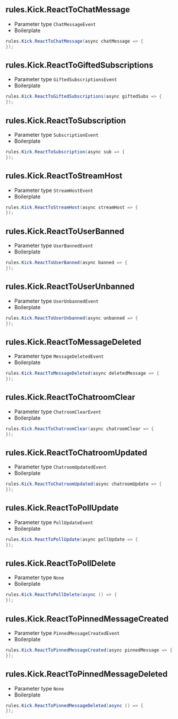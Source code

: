 ## rules.Kick.ReactToChatMessage

- Parameter type `ChatMessageEvent`
- Boilerplate
```csharp
rules.Kick.ReactToChatMessage(async chatMessage => {
});
```

## rules.Kick.ReactToGiftedSubscriptions

- Parameter type `GiftedSubscriptionsEvent`
- Boilerplate
```csharp
rules.Kick.ReactToGiftedSubscriptions(async giftedSubs => {
});
```

## rules.Kick.ReactToSubscription

- Parameter type `SubscriptionEvent`
- Boilerplate
```csharp
rules.Kick.ReactToSubscription(async sub => {
});
```

## rules.Kick.ReactToStreamHost

- Parameter type `StreamHostEvent`
- Boilerplate
```csharp
rules.Kick.ReactToStreamHost(async streamHost => {
});
```

## rules.Kick.ReactToUserBanned

- Parameter type `UserBannedEvent`
- Boilerplate
```csharp
rules.Kick.ReactToUserBanned(async banned => {
});
```

## rules.Kick.ReactToUserUnbanned

- Parameter type `UserUnbannedEvent`
- Boilerplate
```csharp
rules.Kick.ReactToUserUnbanned(async unbanned => {
});
```

## rules.Kick.ReactToMessageDeleted

- Parameter type `MessageDeletedEvent`
- Boilerplate
```csharp
rules.Kick.ReactToMessageDeleted(async deletedMessage => {
});
```

## rules.Kick.ReactToChatroomClear

- Parameter type `ChatroomClearEvent`
- Boilerplate
```csharp
rules.Kick.ReactToChatroomClear(async chatroomClear => {
});
```

## rules.Kick.ReactToChatroomUpdated

- Parameter type `ChatroomUpdatedEvent`
- Boilerplate
```csharp
rules.Kick.ReactToChatroomUpdated(async chatroomUpdate => {
});
```

## rules.Kick.ReactToPollUpdate

- Parameter type `PollUpdateEvent`
- Boilerplate
```csharp
rules.Kick.ReactToPollUpdate(async pollUpdate => {
});
```

## rules.Kick.ReactToPollDelete

- Parameter type `None`
- Boilerplate
```csharp
rules.Kick.ReactToPollDelete(async () => {
});
```

## rules.Kick.ReactToPinnedMessageCreated

- Parameter type `PinnedMessageCreatedEvent`
- Boilerplate
```csharp
rules.Kick.ReactToPinnedMessageCreated(async pinnedMessage => {
});
```

## rules.Kick.ReactToPinnedMessageDeleted

- Parameter type `None`
- Boilerplate
```csharp
rules.Kick.ReactToPinnedMessageDeleted(async () => {
});
```
